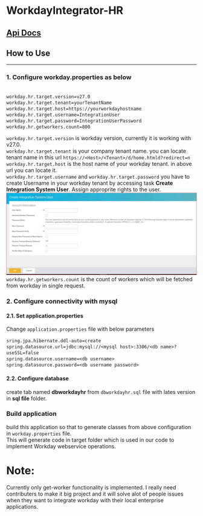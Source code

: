 # WorkdayIntegrator-HR

## [Api Docs](https://hikmat30ce.github.io/WorkdayIntegrator-HR/index.html)
## How to Use
-------
### 1. Configure workday.properties as below
```properties

workday.hr.target.version=v27.0
workday.hr.target.tenant=yourTenantName
workday.hr.target.host=https://yourworkdayhostname
workday.hr.target.username=IntegrationUser
workday.hr.target.password=IntegrationUserPassword
workday.hr.getworkers.count=800
```
`workday.hr.target.version` is workday version, currently it is working with v27.0.<br />
`workday.hr.target.tenant` is your company tenant name. you can locate tenant name in this url `https://<Host>/<Tenant>/d/home.htmld?redirect=n`<br />
`workday.hr.target.host` is the host name of your workday tenant. in above url you can locate it.<br />
`workday.hr.target.username` and `workday.hr.target.password` you have to create Username in your workday tenant by accessing task **Create Integration System User**. Assign approprite rights to the user.
![Create Integration System User](/screenshots/Createintuser.JPG "Create Integration System User")
`workday.hr.getworkers.count` is the count of workers which will be fetched from workday in single request.<br />
### 2. Configure connectivity with mysql
#### 2.1. Set application.properties
Change `application.properties` file with below parameters
```properties
sring.jpa.hibernate.ddl-auto=create
spring.datasource.url=jdbc:mysql://<mysql host>:3306/<db name>?useSSL=false
spring.datasource.username=<db username>
spring.datasource.password=<db username password>
```
#### 2.2. Configure database
create tab named **dbworkdayhr** from `dbworkdayhr.sql` file with lates version in **sql file** folder.

### Build application
build this application so that to generate classes from above configuration in `workday.properties` file.<br />
This will generate code in target folder which is used in our code to implement Workday webservice operations.<br />

# Note:
Currently only get-worker functionality is implemented. I really need contributers to make it big project and it will solve alot of people issues when they want to integrate workday with their local enterprise applications.


